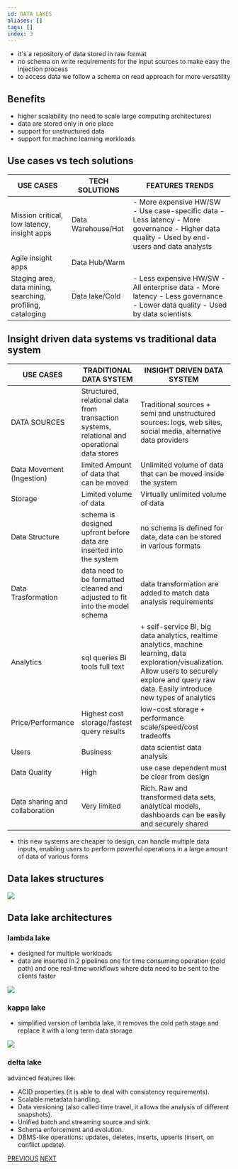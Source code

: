 ```yaml
---
id: DATA LAKES
aliases: []
tags: []
index: 3
---
```



- it's a repository of data stored in raw format
- no schema on write requirements for the input sources to make easy the injection process
- to access data we follow a  schema on read approach for more versatility

## Benefits

- higher scalability (no need to scale large computing architectures)
- data are stored only in one place
- support for unstructured data
- support for machine learning workloads

## Use cases vs tech solutions

| USE CASES                                                   | TECH SOLUTIONS     | FEATURES TRENDS                                                                                                                              |
|-------------------------------------------------------------|--------------------|----------------------------------------------------------------------------------------------------------------------------------------------|
| Mission critical, low latency, insight apps                 | Data Warehouse/Hot | - More expensive HW/SW - Use case-specific data - Less latency - More governance - Higher data quality - Used by end-users and data analysts |
| Agile insight apps                                          | Data Hub/Warm      |                                                                                                                                              |
| Staging area, data mining, searching, profiling, cataloging | Data lake/Cold     | - Less expensive HW/SW - All enterprise data - More latency - Less governance - Lower data quality - Used by data scientists                 |


## Insight driven data systems vs traditional data system

| USE CASES                      | TRADITIONAL DATA SYSTEM                                                                      | INSIGHT DRIVEN DATA SYSTEM                                                                                                                                                                               |
|--------------------------------|----------------------------------------------------------------------------------------------|----------------------------------------------------------------------------------------------------------------------------------------------------------------------------------------------------------|
| DATA SOURCES                   | Structured, relational data from transaction systems, relational and operational data stores | Traditional sources + semi and unstructured sources: logs, web sites, social media, alternative data providers                                                                                           |
| Data Movement (Ingestion)      | limited Amount of data that can be moved                                                     | Unlimited volume of data that can be moved inside the system                                                                                                                                             |
| Storage                        | Limited volume of data                                                                       | Virtually unlimited volume of data                                                                                                                                                                       |
| Data Structure                 | schema is designed upfront before data are inserted into the system                          | no schema is defined for data, data can be stored in various formats                                                                                                                                     |
| Data Trasformation             | data need to be formatted cleaned and adjusted to fit into the model schema                  | data transformation are added to match data analysis requirements                                                                                                                                        |
| Analytics                      | sql queries BI tools full text                                                               | + self-service BI, big data analytics, realtime analytics, machine learning, data exploration/visualization. Allow users to securely explore and query raw data. Easily introduce new types of analytics |
| Price/Performance              | Highest cost storage/fastest query results                                                   | low-cost storage + performance scale/speed/cost tradeoffs                                                                                                                                                |
| Users                          | Business                                                                                     | data scientist data analysis                                                                                                                                                                             |
| Data Quality                   | High                                                                                         | use case dependent must be clear from design                                                                                                                                                             |
| Data sharing and collaboration | Very limited                                                                                 | Rich. Raw and transformed data sets, analytical models, dashboards can be easily and securely shared                                                                                                     |


- this new systems are cheaper to design, can handle multiple data inputs, enabling users to perform powerful operations in a large amount of data of various forms

## Data lakes structures

![](datamining/Pasted_image_20231017155132.png)


## Data lake architectures

### lambda lake

- designed for multiple workloads
- data are inserted in 2 pipelines one for time consuming operation (cold path) and one real-time workflows where data need to be sent to the clients faster

![](datamining/Pasted_image_20231017165627.png)

### kappa lake

-  simplified version of lambda lake, it removes the cold path stage and replace it with a long term data storage

![](datamining/Pasted_image_20231017165903.png)

### delta lake

advanced features like:

- ACID properties (it is able to deal with consistency requirements).
- Scalable metadata handling.
- Data versioning (also called time travel, it allows the analysis of different snapshots).
- Unified batch and streaming source and sink.
- Schema enforcement and evolution.
- DBMS-like operations: updates, deletes, inserts, upserts (insert, on conflict update).

[PREVIOUS](OLAP.md) [NEXT](datamining/DATA_WAREHOUSE_ARCHITECTURES.md)
